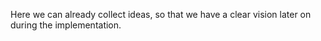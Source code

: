 Here we can already collect ideas, so that we have a clear vision later on during the implementation.
